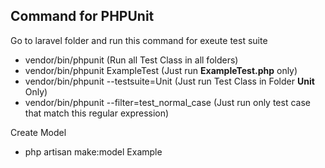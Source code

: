 ## Command for PHPUnit
Go to laravel folder and run this command for exeute test suite
- vendor/bin/phpunit (Run all Test Class in all folders)
- vendor/bin/phpunit ExampleTest  (Just run **ExampleTest.php** only)
- vendor/bin/phpunit --testsuite=Unit (Just run Test Class in Folder **Unit** Only)
- vendor/bin/phpunit --filter=test_normal_case (Just run only test case that match this regular expression)

Create Model
- php artisan make:model Example
